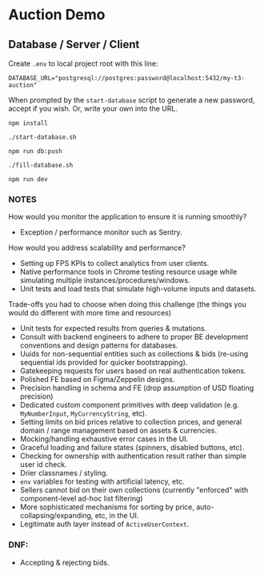 # Auction Demo

## Database / Server / Client

Create `.env` to local project root with this line:

`DATABASE_URL="postgresql://postgres:password@localhost:5432/my-t3-auction"`

When prompted by the `start-database` script to generate a new password, accept if you wish.
Or, write your own into the URL.

```
npm install

./start-database.sh

npm run db:push

./fill-database.sh

npm run dev
```

### NOTES

How would you monitor the application to ensure it is running smoothly?

- Exception / performance monitor such as Sentry.

How would you address scalability and performance?

- Setting up FPS KPIs to collect analytics from user clients.
- Native performance tools in Chrome testing resource usage while simulating multiple instances/procedures/windows.
- Unit tests and load tests that simulate high-volume inputs and datasets.

Trade-offs you had to choose when doing this challenge (the things you would do different with more time and resources)

- Unit tests for expected results from queries & mutations.
- Consult with backend engineers to adhere to proper BE development conventions and design patterns for databases.
- Uuids for non-sequential entities such as collections & bids (re-using sequential ids provided for quicker bootstrapping).
- Gatekeeping requests for users based on real authentication tokens.
- Polished FE based on Figma/Zeppelin designs.
- Precision handling in schema and FE (drop assumption of USD floating precision)
- Dedicated custom component primitives with deep validation (e.g. `MyNumberInput`, `MyCurrencyString`, etc).
- Setting limits on bid prices relative to collection prices, and general domain / range management based on assets & currencies.
- Mocking/handling exhaustive error cases in the UI.
- Graceful loading and failure states (spinners, disabled buttons, etc).
- Checking for ownership with authentication result rather than simple user id check.
- Drier classnames / styling.
- `env` variables for testing with artificial latency, etc.
- Sellers cannot bid on their own collections (currently "enforced" with component-level ad-hoc list filtering)
- More sophisticated mechanisms for sorting by price, auto-collapsing/expanding, etc, in the UI.
- Legitimate auth layer instead of `ActiveUserContext`.

### DNF:

- Accepting & rejecting bids.
